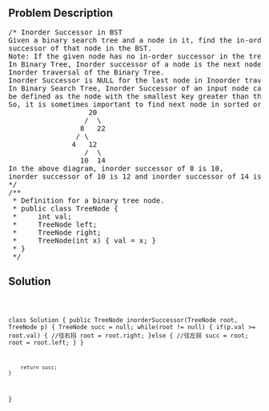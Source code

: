 <!--
<style>
  body { font-family: Arial, sans-serif; }
  .container { max-width: 100%; margin: 0 auto; padding: 10px; }
  .comment-block { max-width: 30%; background-color: #f9f9f9; padding: 10px; border-left: 5px solid #ccc; overflow-wrap: break-word; white-space: pre-wrap; }
  .code-block { background-color: #f4f4f4; padding: 10px; border: 1px solid #ddd; overflow-wrap: break-word; white-space: pre-wrap; }
</style>
-->

<div class='container'>
<h2>Problem Description</h2>
<div class='comment-block'>
<pre>
/* Inorder Successor in BST
Given a binary search tree and a node in it, find the in-order
successor of that node in the BST.
Note: If the given node has no in-order successor in the tree, return null.
In Binary Tree, Inorder successor of a node is the next node in
Inorder traversal of the Binary Tree.
Inorder Successor is NULL for the last node in Inoorder traversal.
In Binary Search Tree, Inorder Successor of an input node can also
be defined as the node with the smallest key greater than the key of input node.
So, it is sometimes important to find next node in sorted order.
                   20
                  /  \
                 8   22
                / \
               4   12
                  /  \
                 10  14
In the above diagram, inorder successor of 8 is 10,
inorder successor of 10 is 12 and inorder successor of 14 is 20.
*/
/**
 * Definition for a binary tree node.
 * public class TreeNode {
 *     int val;
 *     TreeNode left;
 *     TreeNode right;
 *     TreeNode(int x) { val = x; }
 * }
 */
</pre>
</div>

<h2>Solution</h2>
<div class='code-block'>
<pre><code class='language-java'>

class Solution {
    public TreeNode inorderSuccessor(TreeNode root, TreeNode p) {
        TreeNode succ = null;
        while(root != null) {
            if(p.val >= root.val) { //往右拐
                root = root.right;
            }else { //往左拐
                succ = root;
                root = root.left;
            }
        }
        
        return succ;
    }
}</code></pre>
</div>
</div>
